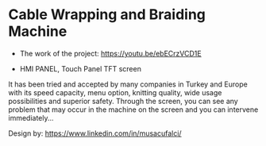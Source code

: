 # Cable Wrapping and Braiding Machine

- The work of the project:  https://youtu.be/ebECrzVCD1E

- HMI PANEL, Touch Panel TFT screen 

It has been tried and accepted by many companies in Turkey and Europe with its speed capacity, menu option, knitting quality, wide usage possibilities and superior safety. Through the screen, you can see any problem that may occur in the machine on the screen and you can intervene immediately...

Design by: https://www.linkedin.com/in/musacufalci/
